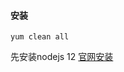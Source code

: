 #### 安装
```
yum clean all
```
先安装nodejs 12
[官网安装](https://hellosean1025.github.io/yapi/devops/index.html)